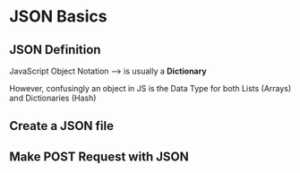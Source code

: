 # JSON Basics

## JSON Definition
JavaScript Object Notation
--> is usually a **Dictionary**

However, confusingly an object in JS is the Data Type
for both Lists (Arrays) and Dictionaries (Hash)

## Create a JSON file

## Make POST Request with JSON


